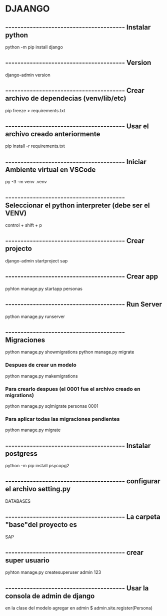 # DJAANGO


## --------------------------------------- Instalar python
python -m pip install django

## --------------------------------------- Version
django-admin version    

## --------------------------------------- Crear archivo de dependecias (venv/lib/etc)
pip freeze > requirements.txt
## --------------------------------------- Usar el archivo creado anteriormente 
pip install -r requirements.txt

## --------------------------------------- Iniciar Ambiente virtual en VSCode
py -3 -m venv .venv 
## --------------------------------------- Seleccionar el python interpreter (debe ser el VENV)
control + shift + p

## --------------------------------------- Crear projecto
django-admin startproject sap  

## --------------------------------------- Crear app
pyhton manage.py startapp personas

## --------------------------------------- Run Server
python manage.py runserver

## ---------------------------------------  Migraciones
python manage.py showmigrations
python manage.py migrate
### Despues de crear un modelo
python manage.py makemigrations 
### Para crearlo despues (el 0001 fue el archivo creado en migrations)
python manage.py sqlmigrate personas 0001
### Para aplicar todas las migraciones pendientes
python manage.py migrate


## --------------------------------------- Instalar postgress
python -m pip install psycopg2  

## --------------------------------------- configurar el archivo setting.py
DATABASES

## --------------------------------------- La carpeta "base"del proyecto es
SAP

## --------------------------------------- crear super usuario
pyhton manage.py createsuperuser
admin
123

## --------------------------------------- Usar la consola de admin de django
en la clase del modelo agregar en admin
$ admin.site.register(Persona)